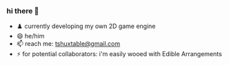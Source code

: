 ### hi there 👋

<!--
**thuxtable/thuxtable** is a ✨ _special_ ✨ repository because its `README.md` (this file) appears on your GitHub profile.

Here are some ideas to get you started:

-->

- ♟️ currently developing my own 2D game engine
- 😄 he/him
- 📫 reach me: tshuxtable@gmail.com
- ⚡ for potential collaborators: i'm easily wooed with Edible Arrangements
